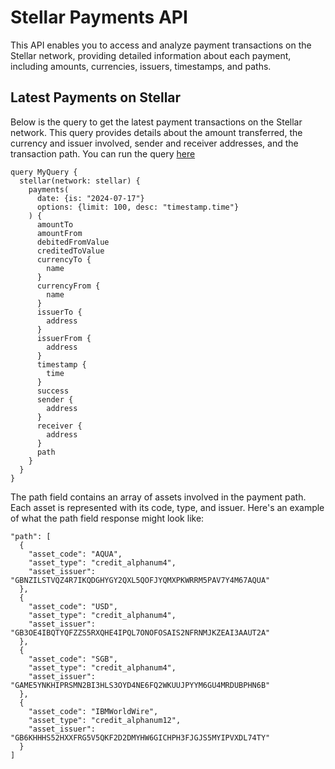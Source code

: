 # Stellar Payments API

This API enables you to access and analyze payment transactions on the Stellar network, providing detailed information about each payment, including amounts, currencies, issuers, timestamps, and paths.

## Latest Payments on Stellar

Below is the query to get the latest payment transactions on the Stellar network. This query provides details about the amount transferred, the currency and issuer involved, sender and receiver addresses, and the transaction path.
You can run the query [here](https://ide.bitquery.io/Latest-Payments-on-Stellar)

```
query MyQuery {
  stellar(network: stellar) {
    payments(
      date: {is: "2024-07-17"}
      options: {limit: 100, desc: "timestamp.time"}
    ) {
      amountTo
      amountFrom
      debitedFromValue
      creditedToValue
      currencyTo {
        name
      }
      currencyFrom {
        name
      }
      issuerTo {
        address
      }
      issuerFrom {
        address
      }
      timestamp {
        time
      }
      success
      sender {
        address
      }
      receiver {
        address
      }
      path
    }
  }
}

```

The path field contains an array of assets involved in the payment path. Each asset is represented with its code, type, and issuer. Here's an example of what the path field response might look like:

```
"path": [
  {
    "asset_code": "AQUA",
    "asset_type": "credit_alphanum4",
    "asset_issuer": "GBNZILSTVQZ4R7IKQDGHYGY2QXL5QOFJYQMXPKWRRM5PAV7Y4M67AQUA"
  },
  {
    "asset_code": "USD",
    "asset_type": "credit_alphanum4",
    "asset_issuer": "GB3OE4IBQTYQFZZS5RXQHE4IPQL7ONOFOSAIS2NFRNMJKZEAI3AAUT2A"
  },
  {
    "asset_code": "SGB",
    "asset_type": "credit_alphanum4",
    "asset_issuer": "GAME5YNKHIPRSMN2BI3HLS3OYD4NE6FQ2WKUUJPYYM6GU4MRDUBPHN6B"
  },
  {
    "asset_code": "IBMWorldWire",
    "asset_type": "credit_alphanum12",
    "asset_issuer": "GB6KHHHS52HXXFRG5V5QKF2D2DMYHW6GICHPH3FJGJS5MYIPVXDL74TY"
  }
]

```

